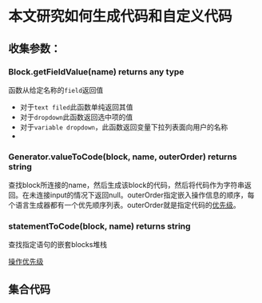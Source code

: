 # 本文研究如何生成代码和自定义代码

## 收集参数：

### Block.getFieldValue(name) returns any type
函数从给定名称的`field`返回值
* 对于`text filed`此函数单纯返回其值
* 对于`dropdown`此函数返回选中项的值
* 对于`variable dropdown`，此函数返回变量下拉列表面向用户的名称
* 

### Generator.valueToCode(block, name, outerOrder) returns string
查找block所连接的name，然后生成该block的代码，然后将代码作为字符串返回。在未连接input的情况下返回null。outerOrder指定嵌入操作信息的顺序，每个语言生成器都有一个优先顺序列表。outerOrder就是指定代码的[优先级](https://developers.google.com/blockly/guides/create-custom-blocks/operator-precedence)。


### statementToCode(block, name) returns string
查找指定语句的嵌套blocks堆栈

[操作优先级](https://developers.google.com/blockly/guides/create-custom-blocks/operator-precedence)

## 集合代码

